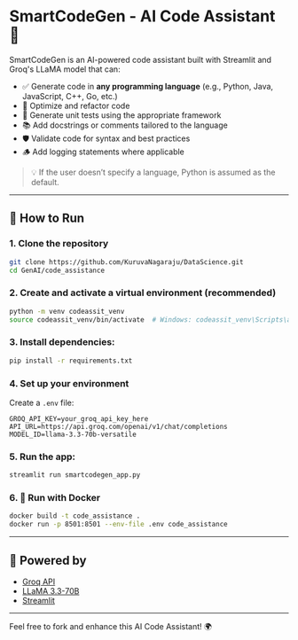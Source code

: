 # SmartCodeGen - AI Code Assistant 🧠

SmartCodeGen is an AI-powered code assistant built with Streamlit and Groq's LLaMA model that can:

- ✅ Generate code in **any programming language** (e.g., Python, Java, JavaScript, C++, Go, etc.)
- 🔧 Optimize and refactor code
- 🧪 Generate unit tests using the appropriate framework
- 📚 Add docstrings or comments tailored to the language
- 🛡️ Validate code for syntax and best practices
- 🪵 Add logging statements where applicable

> 💡 If the user doesn’t specify a language, Python is assumed as the default.

---

## 🚀 How to Run

### 1. Clone the repository
```bash
git clone https://github.com/KuruvaNagaraju/DataScience.git
cd GenAI/code_assistance
```

### 2. Create and activate a virtual environment (recommended)
```bash
python -m venv codeassit_venv
source codeassit_venv/bin/activate  # Windows: codeassit_venv\Scripts\activate
```

### 3. Install dependencies:
```bash
pip install -r requirements.txt
```

### 4. Set up your environment
Create a `.env` file:
```env
GROQ_API_KEY=your_groq_api_key_here
API_URL=https://api.groq.com/openai/v1/chat/completions
MODEL_ID=llama-3.3-70b-versatile
```


### 5. Run the app:
```bash
streamlit run smartcodegen_app.py
```

### 6. 🐳 Run with Docker
```bash
docker build -t code_assistance .
docker run -p 8501:8501 --env-file .env code_assistance
```

---

## 🧠 Powered by
- [Groq API](https://console.groq.com)
- [LLaMA 3.3-70B](https://groq.com/)
- [Streamlit](https://streamlit.io)

---

Feel free to fork and enhance this AI Code Assistant! 🌍
